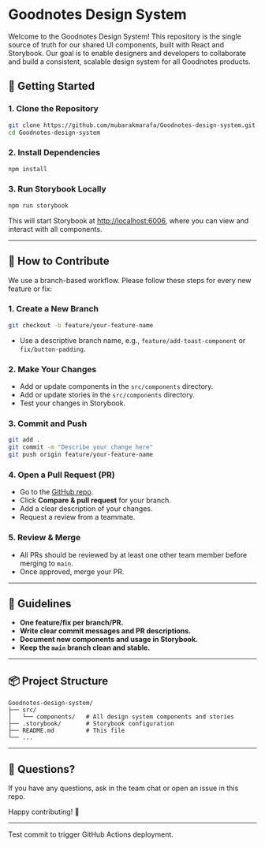 # Goodnotes Design System

Welcome to the Goodnotes Design System! This repository is the single source of truth for our shared UI components, built with React and Storybook. Our goal is to enable designers and developers to collaborate and build a consistent, scalable design system for all Goodnotes products.

## 🚀 Getting Started

### 1. Clone the Repository

```sh
git clone https://github.com/mubarakmarafa/Goodnotes-design-system.git
cd Goodnotes-design-system
```

### 2. Install Dependencies

```sh
npm install
```

### 3. Run Storybook Locally

```sh
npm run storybook
```

This will start Storybook at [http://localhost:6006](http://localhost:6006), where you can view and interact with all components.

---

## 🌱 How to Contribute

We use a branch-based workflow. Please follow these steps for every new feature or fix:

### 1. Create a New Branch

```sh
git checkout -b feature/your-feature-name
```

- Use a descriptive branch name, e.g., `feature/add-toast-component` or `fix/button-padding`.

### 2. Make Your Changes
- Add or update components in the `src/components` directory.
- Add or update stories in the `src/components` directory.
- Test your changes in Storybook.

### 3. Commit and Push

```sh
git add .
git commit -m "Describe your change here"
git push origin feature/your-feature-name
```

### 4. Open a Pull Request (PR)
- Go to the [GitHub repo](https://github.com/mubarakmarafa/Goodnotes-design-system).
- Click **Compare & pull request** for your branch.
- Add a clear description of your changes.
- Request a review from a teammate.

### 5. Review & Merge
- All PRs should be reviewed by at least one other team member before merging to `main`.
- Once approved, merge your PR.

---

## 📝 Guidelines
- **One feature/fix per branch/PR.**
- **Write clear commit messages and PR descriptions.**
- **Document new components and usage in Storybook.**
- **Keep the `main` branch clean and stable.**

---

## 📦 Project Structure

```
Goodnotes-design-system/
├── src/
│   └── components/   # All design system components and stories
├── .storybook/       # Storybook configuration
├── README.md         # This file
└── ...
```

---

## 💬 Questions?
If you have any questions, ask in the team chat or open an issue in this repo.

Happy contributing! 🎉

---

Test commit to trigger GitHub Actions deployment.
